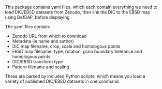 This package contains yaml files, which each contain everything we need to load DIC/EBSD datasets from Zenodo, then link the DIC to the EBSD map using DefDAP, before displaying.

The yaml files contain:
- Zenodo URL from which to download
- Metadata (ie name and author)
- DIC map filename, crop, scale and homologous points
- EBSD map filename, type, rotation, grain boundary tolerance and homologous points
- DIC/EBSD transform type
- Pattern filename and scaling

These are parsed by included Python scripts, which means you load a variety of published DIC/EBSD datasets in one command.
